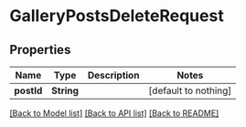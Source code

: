 # GalleryPostsDeleteRequest


## Properties
Name | Type | Description | Notes
------------ | ------------- | ------------- | -------------
**postId** | **String** |  | [default to nothing]


[[Back to Model list]](../README.md#models) [[Back to API list]](../README.md#api-endpoints) [[Back to README]](../README.md)


